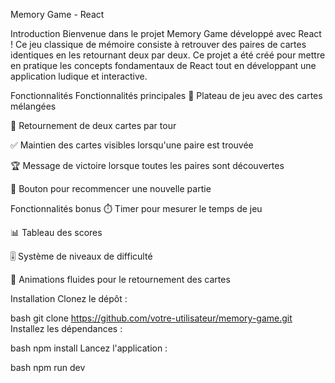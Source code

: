 Memory Game - React

Introduction
Bienvenue dans le projet Memory Game développé avec React ! Ce jeu classique de mémoire consiste à retrouver des paires de cartes identiques en les retournant deux par deux. Ce projet a été créé pour mettre en pratique les concepts fondamentaux de React tout en développant une application ludique et interactive.

Fonctionnalités
Fonctionnalités principales
🎴 Plateau de jeu avec des cartes mélangées

🔄 Retournement de deux cartes par tour

✅ Maintien des cartes visibles lorsqu'une paire est trouvée

🏆 Message de victoire lorsque toutes les paires sont découvertes

🔄 Bouton pour recommencer une nouvelle partie

Fonctionnalités bonus
⏱️ Timer pour mesurer le temps de jeu

📊 Tableau des scores

🎚️ Système de niveaux de difficulté

🎨 Animations fluides pour le retournement des cartes

Installation
Clonez le dépôt :

bash
git clone https://github.com/votre-utilisateur/memory-game.git
Installez les dépendances :

bash
npm install
Lancez l'application :

bash
npm run dev
